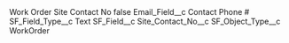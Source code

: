 <?xml version="1.0" encoding="UTF-8"?>
<CustomMetadata xmlns="http://soap.sforce.com/2006/04/metadata" xmlns:xsi="http://www.w3.org/2001/XMLSchema-instance" xmlns:xsd="http://www.w3.org/2001/XMLSchema">
    <label>Work Order Site Contact No</label>
    <protected>false</protected>
    <values>
        <field>Email_Field__c</field>
        <value xsi:type="xsd:string">Contact Phone #</value>
    </values>
    <values>
        <field>SF_Field_Type__c</field>
        <value xsi:type="xsd:string">Text</value>
    </values>
    <values>
        <field>SF_Field__c</field>
        <value xsi:type="xsd:string">Site_Contact_No__c</value>
    </values>
    <values>
        <field>SF_Object_Type__c</field>
        <value xsi:type="xsd:string">WorkOrder</value>
    </values>
</CustomMetadata>
